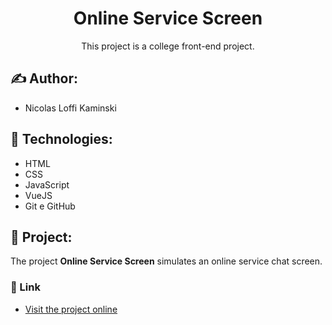 <h1 align="center">Online Service Screen</h1>

<p align="center" >This project is a college front-end project.</p>

## :writing_hand: Author:

- Nicolas Loffi Kaminski

## :rocket: Technologies:

- HTML
- CSS
- JavaScript
- VueJS
- Git e GitHub

## :art: Project:

The project <b>Online Service Screen</b> simulates an online service chat screen.

### :link: Link

- [Visit the project online](https://nicolaslk.github.io/College_Front-end_Project/)
